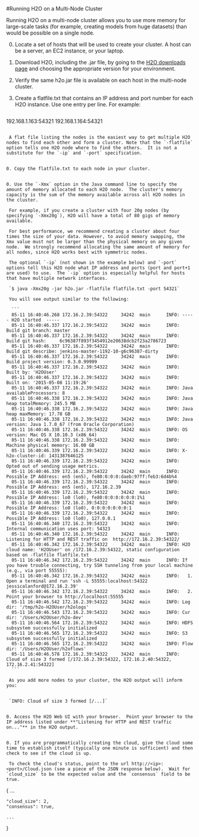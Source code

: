 #Running H2O on a Multi-Node Cluster

Running H2O on a multi-node cluster allows you to use more memory for large-scale tasks (for example, creating models from huge datasets) than would be possible on a single node. 


0. Locate a set of hosts that will be used to create your cluster. A host can be a server, an EC2 instance, or your laptop.


0. Download H2O, including the .jar file, by going to the [H2O downloads page](http://h2o.ai/download/) and choosing the appropriate version for your environment.


0. Verify the same h2o.jar file is available on each host in the multi-node cluster.


0. Create a flatfile.txt that contains an IP address and port number for each H2O instance. Use one entry per line.  For example:

    ``` 
  192.168.1.163:54321
  192.168.1.164:54321
  ```

   A flat file listing the nodes is the easiest way to get multiple H2O nodes to find each other and form a cluster. Note that the `-flatfile` option tells one H2O node where to find the others.  It is not a substitute for the `-ip` and `-port` specification.


0. Copy the flatfile.txt to each node in your cluster.


0. Use the `-Xmx` option in the Java command line to specify the amount of memory allocated to each H2O node.  The cluster's memory capacity is the sum of the memory available across all H2O nodes in the cluster.

   For example, if you create a cluster with four 20g nodes (by specifying `-Xmx20g`), H2O will have a total of 80 gigs of memory available.

   For best performance, we recommend creating a cluster about four times the size of your data. However, to avoid memory swapping, the Xmx value must not be larger than the physical memory on any given node.  We strongly recommend allocating the same amount of memory for all nodes, since H2O works best with symmetric nodes.

   The optional `-ip` (not shown in the example below) and `-port` options tell this H2O node what IP address and ports (port and port+1 are used) to use.  The `-ip` option is especially helpful for hosts that have multiple network interfaces.

   `$ java -Xmx20g -jar h2o.jar -flatfile flatfile.txt -port 54321`

   You will see output similar to the following:

  	```
  	05-11 16:40:46.268 172.16.2.39:54322     34242  main      INFO: ----- H2O started  -----
	05-11 16:40:46.337 172.16.2.39:54322     34242  main      INFO: Build git branch: master
	05-11 16:40:46.337 172.16.2.39:54322     34242  main      INFO: Build git hash: 	6c96387f893f3454912e20638dcb2f23a2786723
	05-11 16:40:46.337 172.16.2.39:54322     34242  main      INFO: Build git describe: jenkins-master-1192-10-g6c96387-dirty
	05-11 16:40:46.337 172.16.2.39:54322     34242  main      INFO: Build project version: 0.3.0.99999
	05-11 16:40:46.337 172.16.2.39:54322     34242  main      INFO: Built by: 'H2OUser'
	05-11 16:40:46.337 172.16.2.39:54322     34242  main      INFO: Built on: '2015-05-08 11:19:26'
	05-11 16:40:46.337 172.16.2.39:54322     34242  main      INFO: Java availableProcessors: 8
	05-11 16:40:46.338 172.16.2.39:54322     34242  main      INFO: Java heap totalMemory: 245.5 MB
	05-11 16:40:46.338 172.16.2.39:54322     34242  main      INFO: Java heap maxMemory: 17.78 GB
	05-11 16:40:46.338 172.16.2.39:54322     34242  main      INFO: Java version: Java 1.7.0_67 (from Oracle Corporation)
	05-11 16:40:46.338 172.16.2.39:54322     34242  main      INFO: OS   version: Mac OS X 10.10.3 (x86_64)
	05-11 16:40:46.338 172.16.2.39:54322     34242  main      INFO: Machine physical memory: 16.00 GB
	05-11 16:40:46.339 172.16.2.39:54322     34242  main      INFO: X-h2o-cluster-id: 1431387646125
	05-11 16:40:46.339 172.16.2.39:54322     34242  main      INFO: Opted out of sending usage metrics.
	05-11 16:40:46.339 172.16.2.39:54322     34242  main      INFO: Possible IP Address: en5 (en5), fe80:0:0:0:daeb:97ff:feb3:6d4b%4
	05-11 16:40:46.339 172.16.2.39:54322     34242  main      INFO: Possible IP Address: en5 (en5), 172.16.2.39
	05-11 16:40:46.339 172.16.2.39:54322     34242  main      INFO: Possible IP Address: lo0 (lo0), fe80:0:0:0:0:0:0:1%1
	05-11 16:40:46.339 172.16.2.39:54322     34242  main      INFO: Possible IP Address: lo0 (lo0), 0:0:0:0:0:0:0:1
	05-11 16:40:46.339 172.16.2.39:54322     34242  main      INFO: Possible IP Address: lo0 (lo0), 127.0.0.1
	05-11 16:40:46.340 172.16.2.39:54322     34242  main      INFO: Internal communication uses port: 54323
	05-11 16:40:46.340 172.16.2.39:54322     34242  main      INFO: Listening for HTTP and REST traffic on  http://172.16.2.39:54322/
	05-11 16:40:46.342 172.16.2.39:54322     34242  main      INFO: H2O cloud name: 'H2OUser' on /172.16.2.39:54322, static configuration based on -flatfile flatfile.txt
	05-11 16:40:46.342 172.16.2.39:54322     34242  main      INFO: If you have trouble connecting, try SSH tunneling from your local machine (e.g., via port 55555):
	05-11 16:40:46.342 172.16.2.39:54322     34242  main      INFO:   1. Open a terminal and run 'ssh -L 55555:localhost:54322 jessicalanford@172.16.2.39'
	05-11 16:40:46.342 172.16.2.39:54322     34242  main      INFO:   2. Point your browser to http://localhost:55555
	05-11 16:40:46.542 172.16.2.39:54322     34242  main      INFO: Log dir: '/tmp/h2o-H2OUser/h2ologs'
	05-11 16:40:46.543 172.16.2.39:54322     34242  main      INFO: Cur dir: '/Users/H2OUser/h2o-dev'
	05-11 16:40:46.564 172.16.2.39:54322     34242  main      INFO: HDFS subsystem successfully initialized
	05-11 16:40:46.565 172.16.2.39:54322     34242  main      INFO: S3 subsystem successfully initialized
	05-11 16:40:46.565 172.16.2.39:54322     34242  main      INFO: Flow dir: '/Users/H2OUser/h2oflows'
	05-11 16:40:46.578 172.16.2.39:54322     34242  main      INFO: Cloud of size 3 formed [/172.16.2.39:54322, 172.16.2.40:54322, 172.16.2.41:54322]
	```

   As you add more nodes to your cluster, the H2O output will inform you:


   `INFO: Cloud of size 3 formed [/...]`


0. Access the H2O Web UI with your browser.  Point your browser to the IP address listed under **"Listening for HTTP and REST traffic on..."** in the H2O output.


0. If you are programmatically creating the cloud, give the cloud some time to establish itself (typically one minute is sufficient) and then check to see if the cloud is up.

   To check the cloud's status, point to the url http://<ip>:<port>/Cloud.json (see a piece of the JSON response below).  Wait for `cloud_size` to be the expected value and the `consensus` field to be true.

```

  {
    ...
  
    "cloud_size": 2,
    "consensus": true,
  
    ...
  }
```
